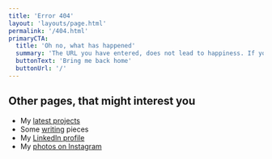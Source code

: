 ```yaml
---
title: 'Error 404'
layout: 'layouts/page.html'
permalink: '/404.html'
primaryCTA:
  title: 'Oh no, what has happened'
  summary: 'The URL you have entered, does not lead to happiness. If you believe, the site is supposed to exist at this point, please do not hesitate to send a mail.'
  buttonText: 'Bring me back home'
  buttonUrl: '/'
---
```


## Other pages, that might interest you

- My [latest projects](/projects/)
- Some [writing](/writing/) pieces
- My [LinkedIn profile](https://linkedin.com/in/fabianwohlgemuth)
- My [photos on Instagram](https://instagram.com/fabianwohlgemuth)

